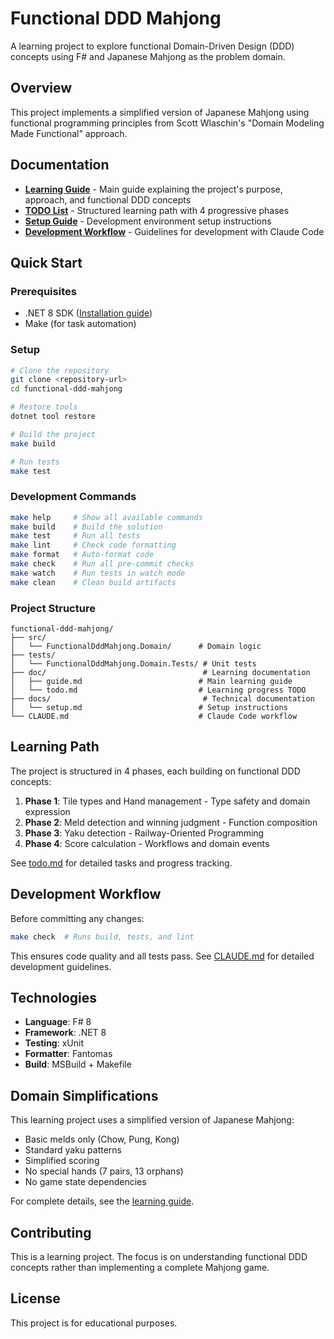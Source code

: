 # Functional DDD Mahjong

A learning project to explore functional Domain-Driven Design (DDD) concepts using F# and Japanese Mahjong as the problem domain.

## Overview

This project implements a simplified version of Japanese Mahjong using functional programming principles from Scott Wlaschin's "Domain Modeling Made Functional" approach.

## Documentation

- **[Learning Guide](doc/guide.md)** - Main guide explaining the project's purpose, approach, and functional DDD concepts
- **[TODO List](doc/todo.md)** - Structured learning path with 4 progressive phases
- **[Setup Guide](docs/setup.md)** - Development environment setup instructions
- **[Development Workflow](CLAUDE.md)** - Guidelines for development with Claude Code

## Quick Start

### Prerequisites

- .NET 8 SDK ([Installation guide](docs/setup.md))
- Make (for task automation)

### Setup

```bash
# Clone the repository
git clone <repository-url>
cd functional-ddd-mahjong

# Restore tools
dotnet tool restore

# Build the project
make build

# Run tests
make test
```

### Development Commands

```bash
make help     # Show all available commands
make build    # Build the solution
make test     # Run all tests
make lint     # Check code formatting
make format   # Auto-format code
make check    # Run all pre-commit checks
make watch    # Run tests in watch mode
make clean    # Clean build artifacts
```

### Project Structure

```
functional-ddd-mahjong/
├── src/
│   └── FunctionalDddMahjong.Domain/      # Domain logic
├── tests/
│   └── FunctionalDddMahjong.Domain.Tests/ # Unit tests
├── doc/                                   # Learning documentation
│   ├── guide.md                          # Main learning guide
│   └── todo.md                           # Learning progress TODO
├── docs/                                  # Technical documentation
│   └── setup.md                          # Setup instructions
└── CLAUDE.md                             # Claude Code workflow
```

## Learning Path

The project is structured in 4 phases, each building on functional DDD concepts:

1. **Phase 1**: Tile types and Hand management - Type safety and domain expression
2. **Phase 2**: Meld detection and winning judgment - Function composition
3. **Phase 3**: Yaku detection - Railway-Oriented Programming
4. **Phase 4**: Score calculation - Workflows and domain events

See [todo.md](doc/todo.md) for detailed tasks and progress tracking.

## Development Workflow

Before committing any changes:

```bash
make check  # Runs build, tests, and lint
```

This ensures code quality and all tests pass. See [CLAUDE.md](CLAUDE.md) for detailed development guidelines.

## Technologies

- **Language**: F# 8
- **Framework**: .NET 8
- **Testing**: xUnit
- **Formatter**: Fantomas
- **Build**: MSBuild + Makefile

## Domain Simplifications

This learning project uses a simplified version of Japanese Mahjong:
- Basic melds only (Chow, Pung, Kong)
- Standard yaku patterns
- Simplified scoring
- No special hands (7 pairs, 13 orphans)
- No game state dependencies

For complete details, see the [learning guide](doc/guide.md).

## Contributing

This is a learning project. The focus is on understanding functional DDD concepts rather than implementing a complete Mahjong game.

## License

This project is for educational purposes.